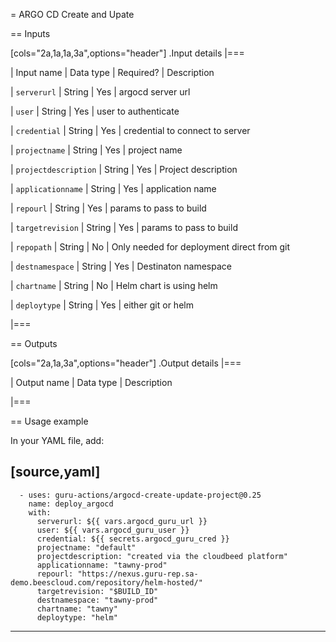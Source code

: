 = ARGO CD Create and Upate

== Inputs

[cols="2a,1a,1a,3a",options="header"]
.Input details
|===

| Input name
| Data type
| Required?
| Description

| `serverurl`
| String
| Yes
| argocd server url

| `user`
| String
| Yes
| user to authenticate

| `credential`
| String
| Yes
| credential to connect to server

| `projectname`
| String
| Yes
| project name

| `projectdescription`
| String
| Yes
| Project description

| `applicationname`
| String
| Yes
| application name

| `repourl`
| String
| Yes
| params to pass to build

| `targetrevision`
| String
| Yes
| params to pass to build

| `repopath`
| String
| No
| Only needed for deployment direct from git

| `destnamespace`
| String
| Yes
| Destinaton namespace

| `chartname`
| String
| No
| Helm chart is using helm

| `deploytype`
| String
| Yes
| either git or helm



|===

== Outputs

[cols="2a,1a,3a",options="header"]
.Output details
|===

| Output name
| Data type
| Description



|===


== Usage example

In your YAML file, add:

[source,yaml]
----
      - uses: guru-actions/argocd-create-update-project@0.25
        name: deploy_argocd
        with:
          serverurl: ${{ vars.argocd_guru_url }}
          user: ${{ vars.argocd_guru_user }}
          credential: ${{ secrets.argocd_guru_cred }} 
          projectname: "default"
          projectdescription: "created via the cloudbeed platform"
          applicationname: "tawny-prod"
          repourl: "https://nexus.guru-rep.sa-demo.beescloud.com/repository/helm-hosted/"
          targetrevision: "$BUILD_ID"
          destnamespace: "tawny-prod"
          chartname: "tawny"
          deploytype: "helm"

----

